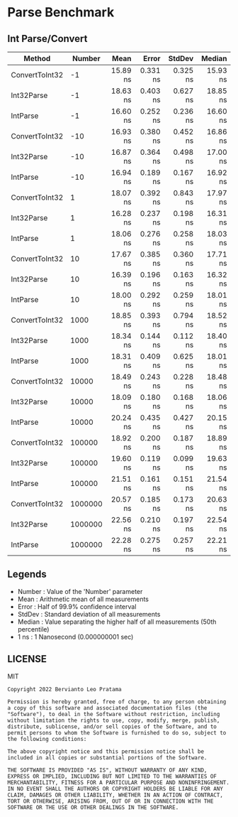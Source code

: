 # Parse Benchmark

## Int Parse/Convert

|         Method |  Number |     Mean |    Error |   StdDev |   Median |
|--------------- |-------- |---------:|---------:|---------:|---------:|
| ConvertToInt32 |      -1 | 15.89 ns | 0.331 ns | 0.325 ns | 15.93 ns |
|     Int32Parse |      -1 | 18.63 ns | 0.403 ns | 0.627 ns | 18.85 ns |
|       IntParse |      -1 | 16.60 ns | 0.252 ns | 0.236 ns | 16.60 ns |
| ConvertToInt32 |     -10 | 16.93 ns | 0.380 ns | 0.452 ns | 16.86 ns |
|     Int32Parse |     -10 | 16.87 ns | 0.364 ns | 0.498 ns | 17.00 ns |
|       IntParse |     -10 | 16.94 ns | 0.189 ns | 0.167 ns | 16.92 ns |
| ConvertToInt32 |       1 | 18.07 ns | 0.392 ns | 0.843 ns | 17.97 ns |
|     Int32Parse |       1 | 16.28 ns | 0.237 ns | 0.198 ns | 16.31 ns |
|       IntParse |       1 | 18.06 ns | 0.276 ns | 0.258 ns | 18.03 ns |
| ConvertToInt32 |      10 | 17.67 ns | 0.385 ns | 0.360 ns | 17.71 ns |
|     Int32Parse |      10 | 16.39 ns | 0.196 ns | 0.163 ns | 16.32 ns |
|       IntParse |      10 | 18.00 ns | 0.292 ns | 0.259 ns | 18.01 ns |
| ConvertToInt32 |    1000 | 18.85 ns | 0.393 ns | 0.794 ns | 18.52 ns |
|     Int32Parse |    1000 | 18.34 ns | 0.144 ns | 0.112 ns | 18.40 ns |
|       IntParse |    1000 | 18.31 ns | 0.409 ns | 0.625 ns | 18.01 ns |
| ConvertToInt32 |   10000 | 18.49 ns | 0.243 ns | 0.228 ns | 18.48 ns |
|     Int32Parse |   10000 | 18.09 ns | 0.180 ns | 0.168 ns | 18.06 ns |
|       IntParse |   10000 | 20.24 ns | 0.435 ns | 0.427 ns | 20.15 ns |
| ConvertToInt32 |  100000 | 18.92 ns | 0.200 ns | 0.187 ns | 18.89 ns |
|     Int32Parse |  100000 | 19.60 ns | 0.119 ns | 0.099 ns | 19.63 ns |
|       IntParse |  100000 | 21.51 ns | 0.161 ns | 0.151 ns | 21.54 ns |
| ConvertToInt32 | 1000000 | 20.57 ns | 0.185 ns | 0.173 ns | 20.63 ns |
|     Int32Parse | 1000000 | 22.56 ns | 0.210 ns | 0.197 ns | 22.54 ns |
|       IntParse | 1000000 | 22.28 ns | 0.275 ns | 0.257 ns | 22.21 ns |

## Legends

* Number : Value of the 'Number' parameter
* Mean   : Arithmetic mean of all measurements
* Error  : Half of 99.9% confidence interval
* StdDev : Standard deviation of all measurements
* Median : Value separating the higher half of all measurements (50th percentile)
* 1 ns   : 1 Nanosecond (0.000000001 sec)

## LICENSE

MIT

```
Copyright 2022 Bervianto Leo Pratama

Permission is hereby granted, free of charge, to any person obtaining a copy of this software and associated documentation files (the "Software"), to deal in the Software without restriction, including without limitation the rights to use, copy, modify, merge, publish, distribute, sublicense, and/or sell copies of the Software, and to permit persons to whom the Software is furnished to do so, subject to the following conditions:

The above copyright notice and this permission notice shall be included in all copies or substantial portions of the Software.

THE SOFTWARE IS PROVIDED "AS IS", WITHOUT WARRANTY OF ANY KIND, EXPRESS OR IMPLIED, INCLUDING BUT NOT LIMITED TO THE WARRANTIES OF MERCHANTABILITY, FITNESS FOR A PARTICULAR PURPOSE AND NONINFRINGEMENT. IN NO EVENT SHALL THE AUTHORS OR COPYRIGHT HOLDERS BE LIABLE FOR ANY CLAIM, DAMAGES OR OTHER LIABILITY, WHETHER IN AN ACTION OF CONTRACT, TORT OR OTHERWISE, ARISING FROM, OUT OF OR IN CONNECTION WITH THE SOFTWARE OR THE USE OR OTHER DEALINGS IN THE SOFTWARE.
```
